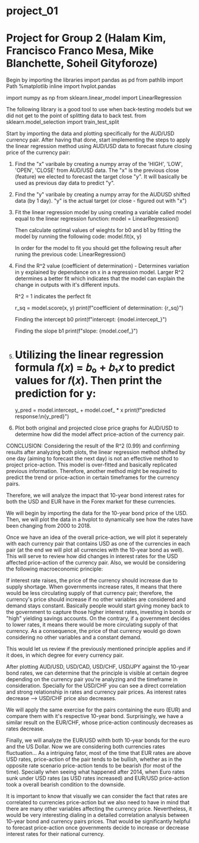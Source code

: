 # project_01
# Project for Group 2 (Halam Kim, Francisco Franco Mesa, Mike Blanchette, Soheil Gityforoze)

Begin by importing the libraries
import pandas as pd
from pathlib import Path
%matplotlib inline
import hvplot.pandas

import numpy as np
from sklearn.linear_model import LinearRegression

The following library is a good tool to use when back-testing models but we did not get to the point of splitting data to back test.
from sklearn.model_selection import train_test_split


Start by importing the data and plotting specifically for the AUD/USD currency pair. After having that done, start implementing the steps to apply the linear regression method using AUD/USD data to forecast future closing price of the currency pair:
1. Find the "x" varibale by creating a numpy array of the 'HIGH', 'LOW', 'OPEN', 'CLOSE' from AUD/USD data. The "x" is the previous close (feature) we elected to forecast the target close "y". It will basically be used as previous day data to predict "y".
2. Find the "y" varibale by creating a numpy array for the AUDUSD shifted data (by 1 day). "y" is the actual target (or close - figured out with "x")
3. Fit the linear regression model by using creating a variable called model equal to the linear regression function:
    model = LinearRegression()

    Then calculate optimal values of wieghts for b0 and b1 by fitting the model by running the following code: 
    model.fit(x, y)

    In order for the model to fit you should get tthe following result after runing the previous code:
    LinearRegression()
    
4. Find the R^2 value (coefficient of determination) - Determines variation in y explained by dependance on x in a regression model.
    Larger R^2 determines a better fit which indicates that the model can explain the change in outputs with it's different inputs.
 
    R^2 = 1 indicates the perfect fit

    r_sq = model.score(x, y)
    print(f"coefficient of determination: {r_sq}")

    Finding the intercept b0
    print(f"intercept: {model.intercept_}")

    Finding the slope b1
    print(f"slope: {model.coef_}")
    
5. # Utilizing the linear regression formula 𝑓(𝑥) = 𝑏₀ + 𝑏₁𝑥 to predict values for 𝑓(𝑥). Then print the prediction for y:
    y_pred = model.intercept_ + model.coef_ * x
    print(f"predicted response:\n{y_pred}")
    
6. Plot both original and projected close price graphs for AUD/USD to determine how did the model affect price-action of the currency pair. 

CONCLUSION: Considering the result of the R^2 (0.99) and confirming results after analyzing both plots, the linear regression method shifted by one day (aiming to forecast the next day) is not an effective method to project price-action. This model is over-fitted and basically replicated previous information. Therefore, another method might be required to predict the trend or price-action in certain timeframes for the currency pairs.

Therefore, we will analyze the impact that 10-year bond interest rates for both the USD and EUR have in the Forex market for these currencies. 

We will begin by importing the data for the 10-year bond price of the USD. Then, we will plot the data in a hvplot to dynamically see how the rates have been changing from 2000 to 2018.

Once we have an idea of the overall price-action, we will plot it seperately with each currency pair that contains USD as one of the currencies in each pair (at the end we will plot all currencies with the 10-year bond as well). This will serve to review how did changes in interest rates for the USD affected price-action of the currency pair. Also, we would be considering the following macroeconomic principle:

If interest rate raises, the price of the currency should increase due to supply shortage. When governments increase rates, it means that there would be less circulating supply of that currency pair; therefore, the currency's price should increase if no other variables are considered and demand stays constant. Basically people would start giving money back to the government to capture those higher interest rates, investing in bonds or "high" yielding savings accounts. On the contrary, if a government decides to lower rates, it means there would be more circulating supply of that currency. As a consequence, the price of that currency would go down considering no other variables and a constant demand.

This would let us review if the previously mentioned principle applies and if it does, in which degree for every currency pair. 

After plotting AUD/USD, USD/CAD, USD/CHF, USD/JPY against the 10-year bond rates, we can determine that the principle is visible at certain degree depending on the currency pair you're analyzing and the timeframe in consideration. Specially for the USD/CHF you can see a direct correlation and strong relationship in rates and currency pair prices. As interest rates decrease --> USD/CHF price also decreases.

We will apply the same exercise for the pairs containing the euro (EUR) and compare them with it's respective 10-year bond. Surprisingly, we have a similar result on the EUR/CHF, whose price-action continously decreases as rates decrease.


Finally, we will analyze the EUR/USD wihth both 10-year bonds for the euro and the US Dollar. Now we are considering both currencies rates fluctuation... As a intriguing fator, most of the time that EUR rates are above USD rates, price-action of the pair tends to be bullish, whether as in the opposite rate scenario price-action tends to be bearish (for most of the time). Specially when seeing what happened after 2014, when Euro rates sunk under USD rates (as USD rates increased) and EUR/USD price-action took a overall bearish condition to the downside.

It is important to know that visually we can consider the fact that rates are correlated to currencies price-action but we also need to have in mind that there are many other variables affecting the currency price. Nevertheless, it would be very interesting dialing in a detailed correlation analysis between 10-year bond and currency pairs prices. That would be significantly helpful to forecast price-action once governments decide to increase or decrease interest rates for their national currency. 